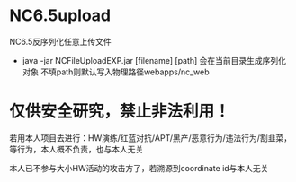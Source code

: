 # NC6.5upload
NC6.5反序列化任意上传文件
- java -jar NCFileUploadEXP.jar [filename] [path]
会在当前目录生成序列化对象
不填path则默认写入物理路径webapps/nc_web
# 仅供安全研究，禁止非法利用！
若用本人项目去进行：HW演练/红蓝对抗/APT/黑产/恶意行为/违法行为/割韭菜，等行为，本人概不负责，也与本人无关

本人已不参与大小HW活动的攻击方了，若溯源到coordinate id与本人无关
